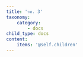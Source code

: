 ```yaml
---
title: 'วท. 3'
taxonomy:
    category:
        - docs
child_type: docs
content:
    items: '@self.children'
---
```



